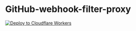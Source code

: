 # GitHub-webhook-filter-proxy

[![Deploy to Cloudflare Workers](https://deploy.workers.cloudflare.com/button)](https://deploy.workers.cloudflare.com/?url=https://github.com/AlexTMjugador/GitHub-webhook-filter-proxy)
